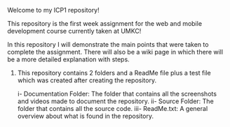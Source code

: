 Welcome to my ICP1 repository!

This repository is the first week assignment for the web and mobile development course currently taken at UMKC!

In this repository I will demonstrate the main points that were taken to complete the assignment. There will also be a wiki page in which there will be a more detailed explanation with steps.

1. This repository contains 2 folders and a ReadMe file plus a test file which was created after creating the repository.
    
    i- Documentation Folder: The folder that contains all the screenshots and videos made to document the repository.
    ii- Source Folder: The folder that contains all the source code.
    iii- ReadMe.txt: A general overview about what is found in the repository.
   
